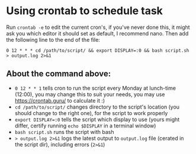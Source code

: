 # Using crontab to schedule task
Run `crontab -e` to edit the current cron's, if you've never done this, it might ask you which editor it should set as default, I recommend nano. 
Then add the following line to the end of the file:
```
0 12 * * * cd /path/to/script/ && export DISPLAY=:0 && bash script.sh > output.log 2>&1
```
## About the command above:
  * `0 12 * * 1` tells cron to run the script every Monday at lunch-time (12:00), you may change this to suit your needs, you may use https://crontab.guru/ to calculate it :)
  * `cd /path/to/script/` changes directory to the script's location (you should change to the right one), for the script to work properly
  * `export DISPLAY=:0` tells the script which display to use (yours might differ, certify running `echo $DISPLAY` in a terminal window)
  * `bash script.sh` runs the script with bash
  * `> output.log 2>&1` logs the latest output to `output.log` file (cerated in the script dir), including errors (`2>&1`)

<!-- # Caveats -->
